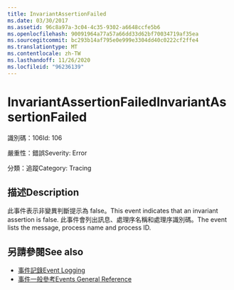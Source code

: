 ```yaml
---
title: InvariantAssertionFailed
ms.date: 03/30/2017
ms.assetid: 96c8a97a-3c04-4c35-9302-a6648ccfe5b6
ms.openlocfilehash: 90091964a77a57a66dd33d62bf70034719af35ea
ms.sourcegitcommit: bc293b14af795e0e999e3304dd40c0222cf2ffe4
ms.translationtype: MT
ms.contentlocale: zh-TW
ms.lasthandoff: 11/26/2020
ms.locfileid: "96236139"
---
```

# <a name="invariantassertionfailed"></a><span data-ttu-id="88038-102">InvariantAssertionFailed</span><span class="sxs-lookup"><span data-stu-id="88038-102">InvariantAssertionFailed</span></span>

<span data-ttu-id="88038-103">識別碼：106</span><span class="sxs-lookup"><span data-stu-id="88038-103">Id: 106</span></span>  
  
 <span data-ttu-id="88038-104">嚴重性：錯誤</span><span class="sxs-lookup"><span data-stu-id="88038-104">Severity: Error</span></span>  
  
 <span data-ttu-id="88038-105">分類：追蹤</span><span class="sxs-lookup"><span data-stu-id="88038-105">Category: Tracing</span></span>  
  
## <a name="description"></a><span data-ttu-id="88038-106">描述</span><span class="sxs-lookup"><span data-stu-id="88038-106">Description</span></span>  

 <span data-ttu-id="88038-107">此事件表示非變異判斷提示為 false。</span><span class="sxs-lookup"><span data-stu-id="88038-107">This event indicates that an invariant assertion is false.</span></span> <span data-ttu-id="88038-108">此事件會列出訊息、處理序名稱和處理序識別碼。</span><span class="sxs-lookup"><span data-stu-id="88038-108">The event lists the message, process name and process ID.</span></span>  
  
## <a name="see-also"></a><span data-ttu-id="88038-109">另請參閱</span><span class="sxs-lookup"><span data-stu-id="88038-109">See also</span></span>

- [<span data-ttu-id="88038-110">事件記錄</span><span class="sxs-lookup"><span data-stu-id="88038-110">Event Logging</span></span>](index.md)
- [<span data-ttu-id="88038-111">事件一般參考</span><span class="sxs-lookup"><span data-stu-id="88038-111">Events General Reference</span></span>](events-general-reference.md)
